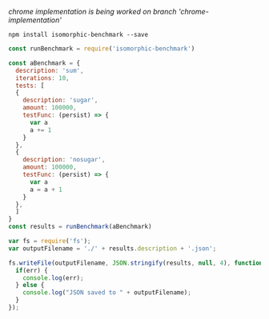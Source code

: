 *chrome implementation is being worked on branch 'chrome-implementation'*

`npm install isomorphic-benchmark --save`

```javascript
const runBenchmark = require('isomorphic-benchmark')

const aBenchmark = {
  description: 'sum',
  iterations: 10,
  tests: [
  {
    description: 'sugar',
    amount: 100000,
    testFunc: (persist) => {
      var a
      a += 1
    }
  },
  {
    description: 'nosugar',
    amount: 100000,
    testFunc: (persist) => {
      var a
      a = a + 1
    }
  },
  ]
}
const results = runBenchmark(aBenchmark)

var fs = require('fs');
var outputFilename = './' + results.description + '.json';

fs.writeFile(outputFilename, JSON.stringify(results, null, 4), function(err) {
  if(err) {
    console.log(err);
  } else {
    console.log("JSON saved to " + outputFilename);
  }
});
```
